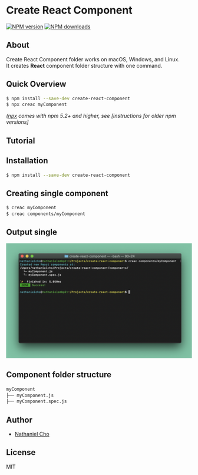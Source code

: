 # Create React Component

[![NPM version](https://img.shields.io/npm/v/create-react-component-folder.svg?style=flat)](https://www.npmjs.com/package/creac)
[![NPM downloads](https://img.shields.io/npm/dm/create-react-component-folder.svg?style=flat)](https://npmjs.com/package/creac)

## About

Create React Component folder works on macOS, Windows, and Linux.<br>
It creates **React** component folder structure with one command.<br>

## Quick Overview

```sh
$ npm install --save-dev create-react-component
$ npx creac myComponent
```

_([npx](https://medium.com/@maybekatz/introducing-npx-an-npm-package-runner-55f7d4bd282b) comes with npm 5.2+ and higher, see [instructions for older npm versions]_

## Tutorial

## Installation

```sh
$ npm install --save-dev create-react-component
```

## Creating single component

```sh
$ creac myComponent
$ creac components/myComponent
```

## Output single

<p align='center'>
<img src='https://github.com/natejcho/creac/blob/dev/docs/creac_example.png?raw=true' width='600' />
</p>

## Component folder structure

```sh
myComponent
├── myComponent.js
├── myComponent.spec.js
```

## Author

- [Nathaniel Cho](https://github.com/natejcho)

## License

MIT
